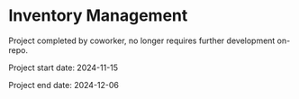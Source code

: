 # Inventory Management

Project completed by coworker, no longer requires further development on-repo.

Project start date: 2024-11-15

Project end date: 2024-12-06
